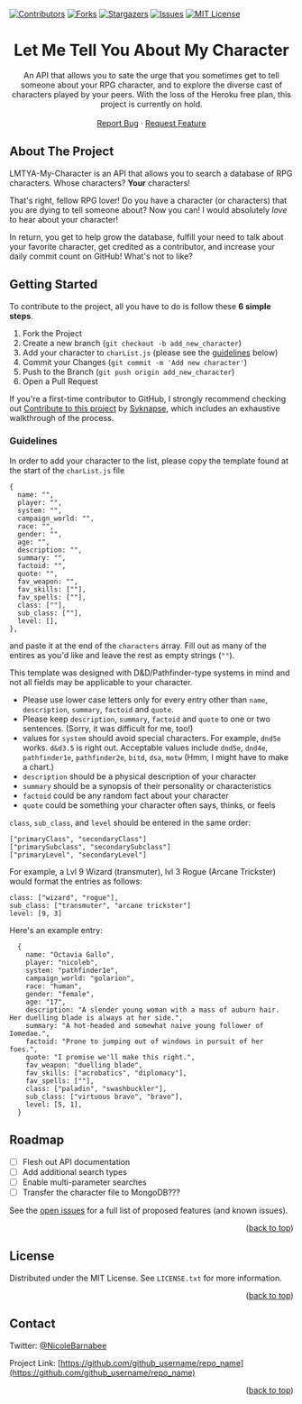 <div id="top"></div>
<!--
*** Thanks for checking out the Best-README-Template. If you have a suggestion
*** that would make this better, please fork the repo and create a pull request
*** or simply open an issue with the tag "enhancement".
*** Don't forget to give the project a star!
*** Thanks again! Now go create something AMAZING! :D
-->



<!-- PROJECT SHIELDS -->
<!--
*** I'm using markdown "reference style" links for readability.
*** Reference links are enclosed in brackets [ ] instead of parentheses ( ).
*** See the bottom of this document for the declaration of the reference variables
*** for contributors-url, forks-url, etc. This is an optional, concise syntax you may use.
*** https://www.markdownguide.org/basic-syntax/#reference-style-links
-->
[![Contributors][contributors-shield]][contributors-url]
[![Forks][forks-shield]][forks-url]
[![Stargazers][stars-shield]][stars-url]
[![Issues][issues-shield]][issues-url]
[![MIT License][license-shield]][license-url]



<!-- PROJECT LOGO --> <!--
<br />
<div align="center">
  <a href="https://github.com/github_username/repo_name">
    <img src="images/logo.png" alt="Logo" width="80" height="80">
  </a>
 </div> -->

<h1 align="center">Let Me Tell You About My Character</h1>

  <p align="center">
    An API that allows you to sate the urge that you sometimes get to tell someone about your RPG character, and to explore the diverse cast of characters played by your peers.  With the loss of the Heroku free plan, this project is currently on hold.
    <br />
    <br />
    <a href="https://github.com/nbarnabee/lmtya-my-character/issues">Report Bug</a>
    ·
    <a href="https://github.com/nbarnabee/lmtya-my-character/issues">Request Feature</a>
  </p>
</div>


<!-- ABOUT THE PROJECT -->
## About The Project

LMTYA-My-Character is an API that allows you to search a database of RPG characters.  Whose characters?  **Your** characters!  

That's right, fellow RPG lover!  Do you have a character (or characters) that you are dying to tell someone about?  Now you can!  I would absolutely *love* to hear about your character!  

In return, you get to help grow the database, fulfill your need to talk about your favorite character, get credited as a contributor, and increase your daily commit count on GitHub!  What's not to like?

<!-- GETTING STARTED -->
## Getting Started

To contribute to the project, all you have to do is follow these **6 simple steps**. 
1. Fork the Project
2. Create a new branch (`git checkout -b add_new_character`)
3. Add your character to `charList.js` (please see the [guidelines](#guidelines) below)
4. Commit your Changes (`git commit -m 'Add new character'`)
5. Push to the Branch (`git push origin add_new_character`)
6. Open a Pull Request

If you're a first-time contributor to GitHub, I strongly recommend checking out [Contribute to this project](https://github.com/Syknapse/Contribute-To-This-Project) by [Syknapse](https://github.com/Syknapse), which includes an exhaustive walkthrough of the process.  


### Guidelines
<a href="#guidelines"></a>
In order to add your character to the list, please copy the template found at the start of the `charList.js` file
```
{
  name: "",
  player: "",
  system: "",
  campaign_world: "",
  race: "",
  gender: "",
  age: "",
  description: "",
  summary: "",
  factoid: "",
  quote: "",
  fav_weapon: "",
  fav_skills: [""],
  fav_spells: [""],
  class: [""],
  sub_class: [""],
  level: [],
},
```
and paste it at the end of the `characters` array.  Fill out as many of the entires as you'd like and leave the rest as empty strings (`""`).  

This template was designed with D&D/Pathfinder-type systems in mind and not all fields may be applicable to your character.  

- Please use lower case letters only for every entry other than `name`, `description`, `summary`, `factoid` and `quote`.
- Please keep `description`, `summary`, `factoid` and `quote` to one or two sentences.  (Sorry, it was difficult for me, too!)
- values for `system` should avoid special characters.  For example, `dnd5e` works.  `d&d3.5` is right out.  Acceptable values include `dnd5e`, `dnd4e`, `pathfinder1e`, `pathfinder2e`, `bitd`, `dsa`, `motw`  (Hmm, I might have to make a chart.)
- `description` should be a physical description of your character
- `summary` should be a synopsis of their personality or characteristics
- `factoid` could be any random fact about your character
- `quote` could be something your character often says, thinks, or feels

`class`, `sub_class`, and `level` should be entered in the same order:
```
["primaryClass", "secondaryClass"]
["primarySubclass", "secondarySubclass"]
["primaryLevel", "secondaryLevel"]
```
For example, a Lvl 9 Wizard (transmuter), lvl 3 Rogue (Arcane Trickster) would format the entries as follows:
```
class: ["wizard", "rogue"],
sub_class: ["transmuter", "arcane trickster"]
level: [9, 3]
```
Here's an example entry:
```
  {
    name: "Octavia Gallo",
    player: "nicoleb",
    system: "pathfinder1e",
    campaign_world: "golarion",
    race: "human",
    gender: "female",
    age: "17",
    description: "A slender young woman with a mass of auburn hair.  Her duelling blade is always at her side.",
    summary: "A hot-headed and somewhat naive young follower of Iomedae.",
    factoid: "Prone to jumping out of windows in pursuit of her foes.",
    quote: "I promise we'll make this right.",
    fav_weapon: "duelling blade",
    fav_skills: ["acrobatics", "diplomacy"],
    fav_spells: [""],
    class: ["paladin", "swashbuckler"],
    sub_class: ["virtuous bravo", "bravo"],
    level: [5, 1],
  }
```



<!-- ROADMAP -->
## Roadmap

- [ ] Flesh out API documentation
- [ ] Add additional search types
- [ ] Enable multi-parameter searches
- [ ] Transfer the character file to MongoDB???

See the [open issues](https://github.com/nbarnabee/lmtya-my-character/issues) for a full list of proposed features (and known issues).

<p align="right">(<a href="#top">back to top</a>)</p>

<!-- LICENSE -->
## License

Distributed under the MIT License. See `LICENSE.txt` for more information.

<p align="right">(<a href="#top">back to top</a>)</p>



<!-- CONTACT -->
## Contact

Twitter: [@NicoleBarnabee](https://twitter.com/NicoleBarnabee)

Project Link: [https://github.com/github_username/repo_name](https://github.com/github_username/repo_name)

<p align="right">(<a href="#top">back to top</a>)</p>



<!-- MARKDOWN LINKS & IMAGES -->
<!-- https://www.markdownguide.org/basic-syntax/#reference-style-links -->
[contributors-shield]: https://img.shields.io/github/contributors/nbarnabee/lmtya-my-character.svg?style=for-the-badge
[contributors-url]: https://github.com//nbarnabee/lmtya-my-character//graphs/contributors
[forks-shield]: https://img.shields.io/github/forks/nbarnabee/lmtya-my-character.svg?style=for-the-badge
[forks-url]: https://github.com//nbarnabee/lmtya-my-character/network/members
[stars-shield]: https://img.shields.io/github/stars/nbarnabee/lmtya-my-character.svg?style=for-the-badge
[stars-url]: https://github.com/nbarnabee/lmtya-my-character/stargazers
[issues-shield]: https://img.shields.io/github/issues/nbarnabee/lmtya-my-character.svg?style=for-the-badge
[issues-url]: https://github.com/nbarnabee/lmtya-my-character/issues
[license-shield]: https://img.shields.io/github/license/nbarnabee/lmtya-my-character.svg?style=for-the-badge
[license-url]: https://github.com/nbarnabee/lmtya-my-character/blob/master/LICENSE.txt
[linkedin-shield]: https://img.shields.io/badge/-LinkedIn-black.svg?style=for-the-badge&logo=linkedin&colorB=555
[linkedin-url]: https://linkedin.com/in/linkedin_username
[product-screenshot]: images/screenshot.png

